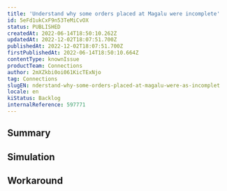 ```yaml
---
title: 'Understand why some orders placed at Magalu were incomplete'
id: 5eFd1ukCxF9n53TeMiCvOX
status: PUBLISHED
createdAt: 2022-06-14T18:50:10.262Z
updatedAt: 2022-12-02T18:07:51.700Z
publishedAt: 2022-12-02T18:07:51.700Z
firstPublishedAt: 2022-06-14T18:50:10.664Z
contentType: knownIssue
productTeam: Connections
author: 2mXZkbi0oi061KicTExNjo
tag: Connections
slugEN: nderstand-why-some-orders-placed-at-magalu-were-as-incomplet
locale: en
kiStatus: Backlog
internalReference: 597771
---
```


## Summary



## Simulation



## Workaround



